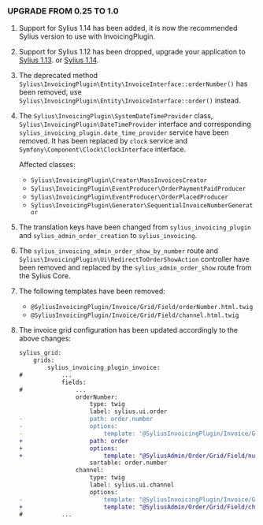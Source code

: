 ### UPGRADE FROM 0.25 TO 1.0

1. Support for Sylius 1.14 has been added, it is now the recommended Sylius version to use with InvoicingPlugin.

1. Support for Sylius 1.12 has been dropped, upgrade your application to [Sylius 1.13](https://github.com/Sylius/Sylius/blob/1.13/UPGRADE-1.13.md).
   or [Sylius 1.14](https://github.com/Sylius/Sylius/blob/1.14/UPGRADE-1.14.md).

1. The deprecated method `Sylius\InvoicingPlugin\Entity\InvoiceInterface::orderNumber()` has been removed, 
   use `Sylius\InvoicingPlugin\Entity\InvoiceInterface::order()` instead.

1. The `Sylius\InvoicingPlugin\SystemDateTimeProvider` class, `Sylius\InvoicingPlugin\DateTimeProvider` interface
   and corresponding `sylius_invoicing_plugin.date_time_provider` service have been removed. 
   It has been replaced by `clock` service and `Symfony\Component\Clock\ClockInterface` interface.

   Affected classes:
   - `Sylius\InvoicingPlugin\Creator\MassInvoicesCreator`
   - `Sylius\InvoicingPlugin\EventProducer\OrderPaymentPaidProducer`
   - `Sylius\InvoicingPlugin\EventProducer\OrderPlacedProducer`
   - `Sylius\InvoicingPlugin\Generator\SequentialInvoiceNumberGenerator`

1. The translation keys have been changed from `sylius_invoicing_plugin` and `sylius_admin_order_creation` to `sylius_invoicing`.

1. The `sylius_invoicing_admin_order_show_by_number` route and `Sylius\InvoicingPlugin\Ui\RedirectToOrderShowAction` controller
   have been removed and replaced by the `sylius_admin_order_show` route from the Sylius Core.

1. The following templates have been removed:
   - `@SyliusInvoicingPlugin/Invoice/Grid/Field/orderNumber.html.twig`
   - `@SyliusInvoicingPlugin/Invoice/Grid/Field/channel.html.twig`

1. The invoice grid configuration has been updated accordingly to the above changes:

   ```diff
   sylius_grid:
       grids:
           sylius_invoicing_plugin_invoice:
   #           ...
               fields:
   #               ...
                   orderNumber:
                       type: twig
                       label: sylius.ui.order
   -                   path: order.number
   -                   options:
   -                       template: '@SyliusInvoicingPlugin/Invoice/Grid/Field/orderNumber.html.twig'
   +                   path: order
   +                   options:
   +                       template: "@SyliusAdmin/Order/Grid/Field/number.html.twig"
                       sortable: order.number
                   channel:
                       type: twig
                       label: sylius.ui.channel
                       options:
   -                       template: "@SyliusInvoicingPlugin/Invoice/Grid/Field/channel.html.twig"
   +                       template: "@SyliusAdmin/Order/Grid/Field/channel.html.twig"
   #           ...
   ```

